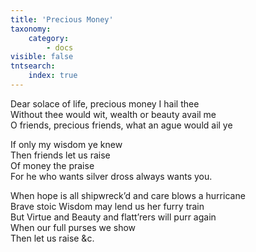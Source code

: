 ```yaml
---
title: 'Precious Money'
taxonomy:
    category:
        - docs
visible: false
tntsearch:
    index: true
---
```


Dear solace of life, precious money I hail thee  
Without thee would wit, wealth or beauty avail me  
O friends, precious friends, what an ague would ail ye

If only my wisdom ye knew  
Then friends let us raise  
Of money the praise  
For he who wants silver dross always wants you.

When hope is all shipwreck’d and care blows a hurricane  
Brave stoic Wisdom may lend us her furry train  
But Virtue and Beauty and flatt’rers will purr again  
When our full purses we show  
Then let us raise &c.